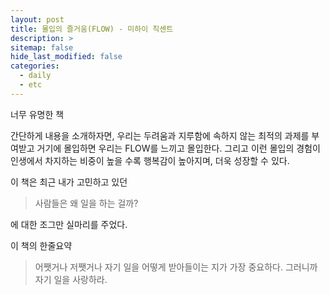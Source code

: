 ```yaml
---
layout: post
title: 몰입의 즐거움(FLOW) - 미하이 칙센트
description: >
sitemap: false
hide_last_modified: false
categories:
  - daily
  - etc
---
```


너무 유명한 책

간단하게 내용을 소개하자면, 우리는 두려움과 지루함에 속하지 않는 최적의 과제를 부여받고 거기에 몰입하면 우리는 FLOW를 느끼고 몰입한다. 그리고 이런 몰입의 경험이 인생에서 차지하는 비중이 높을 수록 행복감이 높아지며, 더욱 성장할 수 있다.

이 책은 최근 내가 고민하고 있던
>사람들은 왜 일을 하는 걸까?

에 대한 조그만 실마리를 주었다.



이 책의 한줄요약
>어쨋거나 저쨋거나 자기 일을 어떻게 받아들이는 지가 가장 중요하다. 그러니까 자기 일을 사랑하라.
